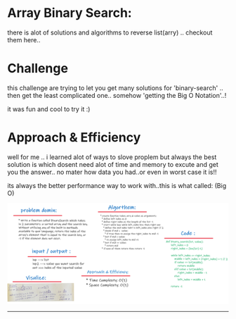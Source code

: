 # Array Binary Search:
there is alot of solutions and algorithms to reverse list(arry) .. checkout them here..


# Challenge
this challenge are trying to let you get many solutions for 'binary-search' .. then get the least complicated one.. somehow 'getting the Big O Notation'..!

it was fun and cool to try it :)


# Approach & Efficiency
well for me .. i learned alot of  ways to slove proplem but always the best solution is which dosent need alot of time and memory to excute and get you the answer.. no mater how data you had..or even in worst case it is!!

its always the better performance way to work with..this is what called: (Big O)

![white_board_image](./assets/image_binary_search.png)
___________
